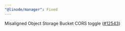 ```yaml
---
"@linode/manager": Fixed
---
```


Misaligned Object Storage Bucket CORS toggle ([#12543](https://github.com/linode/manager/pull/12543))
